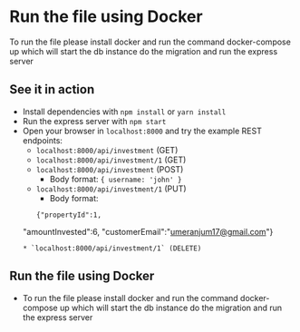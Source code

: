 # Run the file using Docker

To run the file please install docker and run the command docker-compose up which will start the db instance do the migration and run the express server

## See it in action

* Install dependencies with `npm install` or `yarn install`
* Run the express server with `npm start`
* Open your browser in `localhost:8000` and try the example REST endpoints:
	* `localhost:8000/api/investment` (GET)
	* `localhost:8000/api/investment/1` (GET)
	* `localhost:8000/api/investment` (POST)
		* Body format: `{ username: 'john' }`
	* `localhost:8000/api/investment/1` (PUT)
		* Body format: 
		```
		{"propertyId":1,
    "amountInvested":6,
    "customerEmail":"umeranjum17@gmail.com"}
	```
	* `localhost:8000/api/investment/1` (DELETE)

## Run the file using Docker
* To run the file please install docker and run the command docker-compose up which will start the db instance do the migration and run the express server
